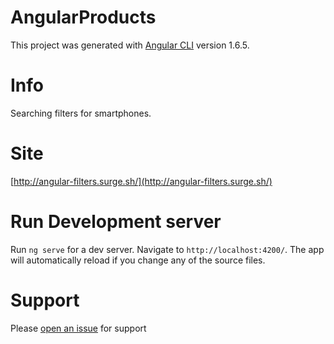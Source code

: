 # AngularProducts

This project was generated with [Angular CLI](https://github.com/angular/angular-cli) version 1.6.5.

# Info 

Searching filters for smartphones.

# Site 

[http://angular-filters.surge.sh/](http://angular-filters.surge.sh/) 

# Run Development server 

Run `ng serve` for a dev server. Navigate to `http://localhost:4200/`. The app will automatically reload if you change any of the source files.

# Support 

Please [open an issue](https://github.com/NikosDev/Angular-Products/issues/new) for support
